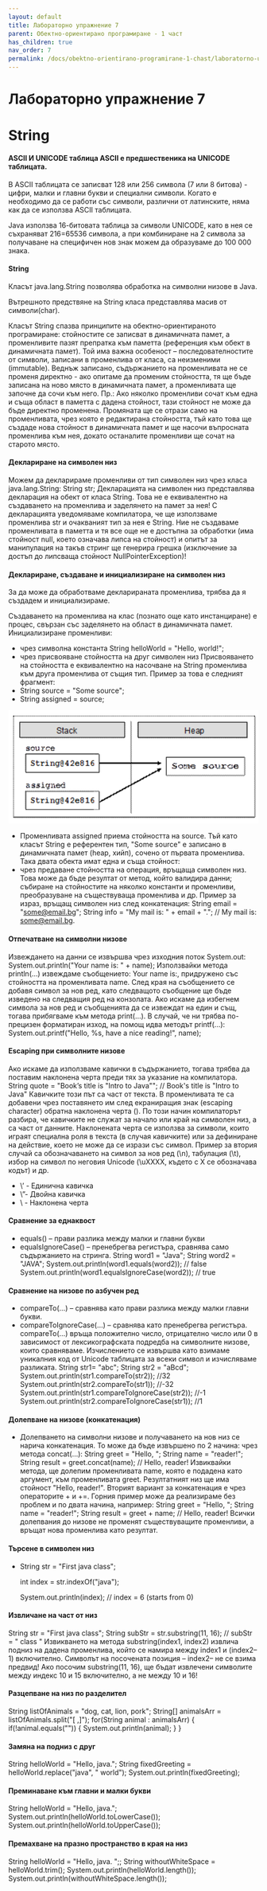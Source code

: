 ```yaml
---
layout: default
title: Лабораторно упражнение 7
parent: Обектно-ориентирано програмиране - 1 част
has_children: true
nav_order: 7
permalink: /docs/obektno-orientirano-programirane-1-chast/laboratorno-uprazhnenie-7
---
```

# Лабораторно упражнение 7

# String

#### ASCII И UNICODE таблица ASCII е предшественика на UNICODE таблицата.

В ASCII таблицата се записват 128 или 256 символа (7 или 8 битова) - цифри, малки и главни букви и специални символи. Когато е необходимо да се работи със символи, различни от латинските, няма как да се изпoлзва ASCII таблицата.

Java използва 16-битовата таблица за символи UNICODE, като в нея се съхраняват 216=65536 символа, а при комбиниране на 2 символа за получаване на специфичен нов знак можем да образуваме до 100 000 знака.

#### String

Класът java.lang.String позволява обработка на символни низове в Java.

Вътрешното предствяне на String класа представлява масив от символи(char).

Класът String спазва принципите на обектно-ориентираното програмиране: стойностите се записват в динамичната памет, а променливите пазят препратка към паметта (референция към обект в динамичната памет). Той има важна особеност – последователностите от символи, записани в променлива от класа, са неизменими (immutable). Веднъж записано, съдържанието на променливата не се променя директно - ако опитаме да променим стойността, тя ще бъде записана на ново място в динамичната памет, а променливата ще започне да сочи към него. Пр.: Ако няколко променливи сочат към една и съща област в паметта с дадена стойност, тази стойност не може да бъде директно променена. Промяната ще се отрази само на променливата, чрез която е редактирана стойността, тъй като това ще създаде нова стойност в динамичната памет и ще насочи въпросната променлива към нея, докато останалите променливи ще сочат на старото място.

#### Деклариране на символен низ

Можем да декларираме променливи от тип символен низ чрез класа java.lang.String: String str; Декларацията на символен низ представлява декларация на обект от класа String. Това не е еквивалентно на създаването на променлива и заделянето на памет за нея! С декларацията уведомяваме компилатора, че ще използваме променлива str и очакваният тип за нея е String. Ние не създаваме променливата в паметта и тя все още не е достъпна за обработки (има стойност null, което означава липса на стойност) и опитът за манипулация на такъв стринг ще генерира грешка (изключение за достъп до липсваща стойност NullPointerException)!

#### Деклариране, създаване и инициализиране на символен низ

За да може да обработваме декларираната променлива, трябва да я създадем и инициализираме.

Създаването на променлива на клас (познато още като инстанциране) е процес, свързан със заделянето на област в динамичната памет. Инициализиране променливи:

* чрез символна константа String helloWorld = "Hello, world!";
* чрез присвояване стойността на друг символен низ Присвояването на стойността е еквивалентно на насочване на String променлива към друга променлива от същия тип. Пример за това е следният фрагмент:
* String source = "Some source";
* String assigned = source;

![](<../../../assets/image (1).png>)

* Променливата assigned приема стойността на source. Тъй като класът String е референтен тип, "Some source" е записано в динамичната памет (heap, хийп), сочено от първата променлива. Така двата обекта имат една и съща стойност:
* чрез предаване стойността на операция, връщаща символен низ. Това може да бъде резултат от метод, който валидира данни; събиране на стойностите на няколко константи и променливи, преобразуване на съществуваща променлива и др. Пример за израз, връщащ символен низ след конкатенация: String email = "some@email.bg"; String info = "My mail is: " + email + "."; // My mail is: some@email.bg.

#### Отпечатване на символни низове

Извеждането на данни се извършва чрез изходния поток System.out: System.out.println("Your name is: " + name); Използвайки метода println(…) извеждаме съобщението: Your name is:, придружено със стойността на променливата name. След края на съобщението се добавя символ за нов ред, като следващото съобщение ще бъде изведено на следващия ред на конзолата. Ако искаме да избегнем символа за нов ред и съобщенията да се извеждат на един и същ, тогава прибягваме към метода print(…). В случай, че ни трябва по-прецизен форматиран изход, на помощ идва методът printf(…): System.out.printf("Hello, %s, have a nice reading!", name);

#### Escaping при символните низове

Ако искаме да използваме кавички в съдържанието, тогава трябва да поставим наклонена черта преди тях за указание на компилатора. String quote = "Book’s title is "Intro to Java""; // Book's title is "Intro to Java" Кавичките този път са част от текста. В променливата те са добавени чрез поставянето им след екраниращия знак (escaping character) обратна наклонена черта (). По този начин компилаторът разбира, че кавичките не служат за начало или край на символен низ, а са част от данните. Наклонената черта се използва за символи, които играят специална роля в текста (в случая кавичките) или за дефиниране на действие, което не може да се изрази със символ. Пример за втория случай са обозначаването на символ за нов ред (\n), табулация (\t), избор на символ по неговия Unicode (\uXXXX, където с X се обозначава кодът) и др.

* \’ - Единична кавичка
* \”- Двойна кавичка
* \ - Наклонена черта

#### Сравнение за еднаквост

* equals() – прави разлика между малки и главни букви
* equalsIgnoreCase() – пренебрегва регистъра, сравнява само съдържанието на стринга. String word1 = "Java"; String word2 = "JAVA"; System.out.println(word1.equals(word2)); // false System.out.println(word1.equalsIgnoreCase(word2)); // true

#### Сравнение на низове по азбучен ред

* compareTo(…) – сравнява като прави разлика между малки главни букви.
* compareToIgnoreCase(…) – сравнява като пренебрегва регистъра. compareTo(…) връща положително число, отрицателно число или 0 в зависимост от лексикографската подредба на символните низове, които сравняваме. Изчислението се извършва като взимаме уникалния код от Unicode таблицата за всеки символ и изчисляваме разликата. String str1= "abc"; String str2 = "aBcd"; System.out.println(str1.compareTo(str2)); //32 System.out.println(str2.compareTo(str1)); //-32 System.out.println(str1.compareToIgnoreCase(str2)); //-1 System.out.println(str2.compareToIgnoreCase(str1)); //1

#### Долепване на низове (конкатенация)

* Долепването на символни низове и получаването на нов низ се нарича конкатенация. То може да бъде извършено по 2 начина: чрез метода concat(…): String greet = "Hello, "; String name = "reader!"; String result = greet.concat(name); // Hello, reader! Извиквайки метода, ще долепим променливата name, която е подадена като аргумент, към променливата greet. Резултатният низ ще има стойност "Hello, reader!". Вторият вариант за конкатенация е чрез операторите + и +=. Горния пример може да реализираме без проблем и по двата начина, например: String greet = "Hello, "; String name = "reader!"; String result = greet + name; // Hello, reader! Всички долепвания до низове не променят съществуващите променливи, а връщат нова променлива като резултат.

#### Търсене в символен низ

*   String str = "First java class";

    int index = str.indexOf("java");

    System.out.println(index); // index = 6 (starts from 0)

#### Извличане на част от низ

String str = "First java class"; String subStr = str.substring(11, 16); // subStr = " class " Извикването на метода substring(index1, index2) извлича подниз на дадена променлива, който се намира между index1 и (index2– 1) включително. Символът на посочената позиция – index2– не се взима предвид! Aко посочим substring(11, 16), ще бъдат извлечени символите между индекс 10 и 15 включително, а не между 10 и 16!

#### Разцепване на низ по разделител

String listOfAnimals = "dog, cat, lion, pork"; String\[] animalsArr = listOfAnimals.split("\[ ,]"); for(String animal : animalsArr) { if(!animal.equals("")) { System.out.println(animal); } }

#### Замяна на подниз с друг

String helloWorld = "Hello, java."; String fixedGreeting = helloWorld.replace("java", " world"); System.out.println(fixedGreeting);

#### Преминаване към главни и малки букви

String helloWorld = "Hello, java."; System.out.println(helloWorld.toLowerCase()); System.out.println(helloWorld.toUpperCase());

#### Премахване на празно пространство в края на низ

String helloWorld = "Hello, java. ";; String withoutWhiteSpace = helloWorld.trim(); System.out.println(helloWorld.length()); System.out.println(withoutWhiteSpace.length());
